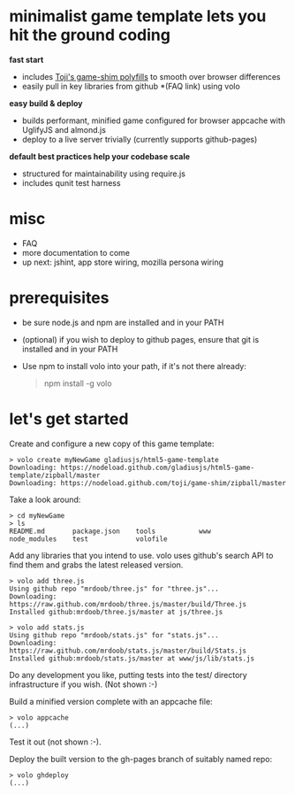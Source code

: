# minimalist game template lets you hit the ground coding

**fast start**

* includes [Toji's game-shim polyfills](https://github.com/toji/game-shim) to smooth over browser differences 
* easily pull in key libraries from github *(FAQ link) using volo

**easy build & deploy**

* builds performant, minified game configured for browser appcache with UglifyJS and almond.js
* deploy to a live server trivially (currently supports github-pages)

**default best practices help your codebase scale**

* structured for maintainability using require.js
* includes qunit test harness

# misc
* FAQ
* more documentation to come
* up next: jshint, app store wiring, mozilla persona wiring  

# prerequisites
* be sure node.js and npm are installed and in your PATH
* (optional) if you wish to deploy to github pages, ensure that git is installed and in your PATH
* Use npm to install volo into your path, if it's not there already:

    > npm install -g volo

# let's get started

Create and configure a new copy of this game template:

    > volo create myNewGame gladiusjs/html5-game-template
    Downloading: https://nodeload.github.com/gladiusjs/html5-game-template/zipball/master
    Downloading: https://nodeload.github.com/toji/game-shim/zipball/master

Take a look around:

    > cd myNewGame
    > ls
    README.md       package.json    tools           www
    node_modules    test            volofile

Add any libraries that you intend to use.  volo uses github's search API to
find them and grabs the latest released version.

    > volo add three.js
    Using github repo "mrdoob/three.js" for "three.js"...
    Downloading: https://raw.github.com/mrdoob/three.js/master/build/Three.js
    Installed github:mrdoob/three.js/master at js/three.js
  
    > volo add stats.js
    Using github repo "mrdoob/stats.js" for "stats.js"...
    Downloading: https://raw.github.com/mrdoob/stats.js/master/build/Stats.js
    Installed github:mrdoob/stats.js/master at www/js/lib/stats.js
   
Do any development you like, putting tests into the test/ directory
infrastructure if you wish.  (Not shown :-)
   
Build a minified version complete with an appcache file:
   
    > volo appcache
    (...)

Test it out (not shown :-).

Deploy the built version to the gh-pages branch of suitably named repo:

    > volo ghdeploy
    (...)
